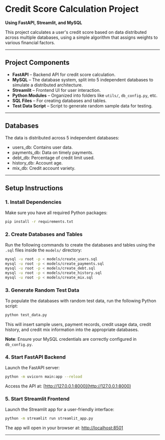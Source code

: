 # Credit Score Calculation Project

**Using FastAPI, Streamlit, and MySQL**

This project calculates a user's credit score based on data distributed across multiple databases, using a simple algorithm that assigns weights to various financial factors.

---

## Project Components

* **FastAPI** – Backend API for credit score calculation.
* **MySQL** – The database system, split into 5 independent databases to simulate a distributed architecture.
* **Streamlit** – Frontend UI for user interaction.
* **Python Modules** – Organized into folders like `utils/`, `db_config.py`, etc.
* **SQL Files** – For creating databases and tables.
* **Test Data Script** – Script to generate random sample data for testing.

---

## Databases

The data is distributed across 5 independent databases:

- users_db: Contains user data.
- payments_db: Data on timely payments.
- debt_db: Percentage of credit limit used.
- history_db: Account age.
- mix_db: Credit account variety.

---
## Setup Instructions

### 1. Install Dependencies

Make sure you have all required Python packages:

```bash
pip install -r requirements.txt
```

### 2. Create Databases and Tables

Run the following commands to create the databases and tables using the `.sql` files inside the `models/` directory:

```bash
mysql -u root -p < models/create_users.sql
mysql -u root -p < models/create_payments.sql
mysql -u root -p < models/create_debt.sql
mysql -u root -p < models/create_history.sql
mysql -u root -p < models/create_mix.sql
```

### 3. Generate Random Test Data

To populate the databases with random test data, run the following Python script:

```bash
python test_data.py
```

This will insert sample users, payment records, credit usage data, credit history, and credit mix information into the appropriate databases.

**Note**: Ensure your MySQL credentials are correctly configured in `db_config.py`.

### 4. Start FastAPI Backend

Launch the FastAPI server:

```bash
python -m uvicorn main:app --reload 
```

Access the API at:
[http://127.0.0.1:8000](http://127.0.0.1:8000)

### 5. Start Streamlit Frontend

Launch the Streamlit app for a user-friendly interface:

```bash
python -m streamlit run streamlit_app.py 
```

The app will open in your browser at:
[http://localhost:8501](http://localhost:8501)

---
